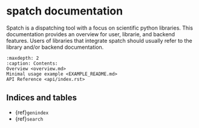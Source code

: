 # spatch documentation

Spatch is a dispatching tool with a focus on scientific python libraries.
This documentation provides an overview for user, librarie, and backend
features.
Users of libraries that integrate spatch should usually refer to the library
and/or backend documentation.

```{toctree}
:maxdepth: 2
:caption: Contents:
Overview <overview.md>
Minimal usage example <EXAMPLE_README.md>
API Reference <api/index.rst>
```

## Indices and tables

- {ref}`genindex`
- {ref}`search`

